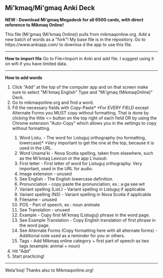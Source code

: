 <h2>Mi'kmaq/Mi'gmaq Anki Deck</h2>

<b>NEW : Download Mi'gmaq Megadeck for all 6500 cards, with direct reference to Mikmaq Online!</b>

<p>This file (Mi'gmaq (Mi'kmaq Online)) pulls from mikmaqonline.org. Add a new batch of words as a "fork"! My base file is in the repository. Go to https://www.ankiapp.com/ to downloa d the app to use this file.</p>

<hr>
<p><b>How to import file</b>
Go to File>Import in Anki and add file.
I suggest using it on wifi if you have limited data.</p>
<hr>
<p><b>How to add words</b></p>
<ol>
<li>Click "Add" at the top of the computer app and on that screen make sure to select "Mi'kmaq English" Type and "Mi'gmaq (MikmaqOnline)" Deck.</li>
<li>Go to mikmaqonline.org and find a word.</li>
<li>Fill the necessary fields with Copy-Paste*
  *For EVERY FIELD except Alternate Forms you MUST copy without formatting. That is done by clicking the little <> button on the top right of each field OR by using the Chrome extension "Auto-Copy" which allows you in the settings to copy without formatting.</li>
<ol>
<li>Word Listu. - The word for Listuguj orthography (no formatting, lowercase)*
        *Very important to get the one at the top, because it is used in the URL. </li>
 <li> Word Unama'ki - Nova Scotia spelling, taken from elsewhere, such as the Mi'kmaq Lexicon or the app L'nuisuti.</li>
 <li> First letter - First letter of word for Listuguj orthography. Very important, used in the URL for audio.</li>
 <li> Image extension - unused</li>
  <li> See English - The English lowercase definition.</li>
  <li> Pronunciation - copy paste the pronunciation, ex.: a·ga·see·wit</li>
  <li> Variant spelling (List.) - Variant spelling in Listuguj if applicable</li>
  <li> Variant spelling (NS) - Variant spelling in Nova Scotia if applicable</li>
  <li> Filename - unused</li>
  <li> POS - Part of speech, ex.: noun animate</li>
 <li> See Translation - unused</li>
  <li> Example - Copy first Mi'kmaq (Listuguj) phrase in the word page.</li>
  <li> See Example Translation - Copy English translation of first phrase in the word page.</li>
  <li> See Alternate Forms (Copy formatting here with all alternate forms) - Additional note used as a reminder for you or others.</li>
  <li> Tags - Add Mikmaq online category + first part of speech as two tags (example: animal + noun)</li>
  </ol>
<li>Hit "Add"</li>
<li>Start practicing!</li>
</ol>
<hr>

<p>Wela'lioq! Thanks also to Mikmaqonline.org!</p>
